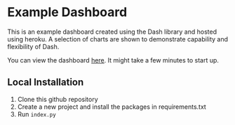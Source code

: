 # Example Dashboard

This is an example dashboard created using the Dash library and hosted using heroku. A selection of charts are shown to
demonstrate capability and flexibility of Dash.

You can view the dashboard [here](https://example-dashboard.herokuapp.com/). It might take a few minutes to start up.

## Local Installation
1. Clone this github repository
2. Create a new project and install the packages in requirements.txt 
3. Run `index.py`